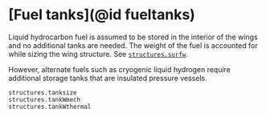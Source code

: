 # [Fuel tanks](@id fueltanks)

Liquid hydrocarbon fuel is assumed to be stored in the interior of the wings and no additional tanks are needed. The weight of the fuel is accounted for while sizing the wing structure. See [`structures.surfw`](@ref).

However, alternate fuels such as cryogenic liquid hydrogen require additional storage tanks that are insulated pressure vessels.

```@docs
structures.tanksize
structures.tankWmech
structures.tankWthermal

```